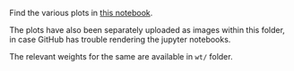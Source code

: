 Find the various plots in [this notebook](https://github.com/Ayushk4/WAN_PDE/blob/master/Elliptic_dirichlet_files/dims%3D5/Plots%20-%20GPU.ipynb).

The plots have also been separately uploaded as images within this folder, in case GitHub has trouble rendering the jupyter notebooks.

The relevant weights for the same are available in `wt/` folder.
